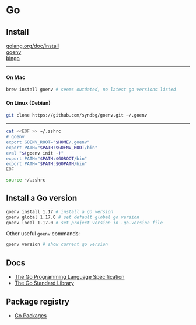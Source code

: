 # Go

## Install

[golang.org/doc/install](https://golang.org/doc/install)  
[goenv](https://github.com/syndbg/goenv)  
[bingo](https://github.com/bwplotka/bingo)

---
#### On Mac
```sh
brew install goenv # seems outdated, no latest go versions listed
```
#### On Linux (Debian)
```sh
git clone https://github.com/syndbg/goenv.git ~/.goenv
```
---

```sh
cat <<EOF >> ~/.zshrc 
# goenv
export GOENV_ROOT="$HOME/.goenv"
export PATH="$PATH:$GOENV_ROOT/bin"
eval "$(goenv init -)"
export PATH="$PATH:$GOROOT/bin"
export PATH="$PATH:$GOPATH/bin"
EOF

source ~/.zshrc 
```

## Install a Go version

```sh
goenv install 1.17 # install a go version
goenv global 1.17.0 # set default global go version
goenv local 1.17.0 # set project version in .go-version file
```

Other useful `goenv` commands:
```sh
goenv version # show current go version
```

## Docs

- [The Go Programming Language Specification](https://golang.org/ref/spec)
- [The Go Standard Library](https://pkg.go.dev/std)

## Package registry

- [Go Packages](https://pkg.go.dev/)
